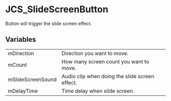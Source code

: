 # JCS_SlideScreenButton

Button will trigger the slide screen effect.


## Variables

<table>
  <tr>
    <td>mDirection</td>
    <td>Direction you want to move.</td>
  </tr>
  <tr>
    <td>mCount</td>
    <td>How many screen count you want to move.</td>
  </tr>
  <tr>
    <td>mSlideScreenSound</td>
    <td>Audio clip when doing the slide screen effect.</td>
  </tr>
  <tr>
    <td>mDelayTime</td>
    <td>Time delay when slide screen.</td>
  </tr>
</table>
